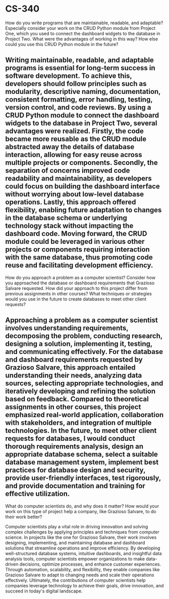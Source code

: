 # CS-340
How do you write programs that are maintainable, readable, and adaptable? Especially consider your work on the CRUD Python module from Project One, which you used to connect the dashboard widgets to the database in Project Two. What were the advantages of working in this way? How else could you use this CRUD Python module in the future?

Writing maintainable, readable, and adaptable programs is essential for long-term success in software development. To achieve this, developers should follow principles such as modularity, descriptive naming, documentation, consistent formatting, error handling, testing, version control, and code reviews. By using a CRUD Python module to connect the dashboard widgets to the database in Project Two, several advantages were realized. Firstly, the code became more reusable as the CRUD module abstracted away the details of database interaction, allowing for easy reuse across multiple projects or components. Secondly, the separation of concerns improved code readability and maintainability, as developers could focus on building the dashboard interface without worrying about low-level database operations. Lastly, this approach offered flexibility, enabling future adaptation to changes in the database schema or underlying technology stack without impacting the dashboard code. Moving forward, the CRUD module could be leveraged in various other projects or components requiring interaction with the same database, thus promoting code reuse and facilitating development efficiency.
-----------------------------------------------------------------------------------------------------------------------------------
How do you approach a problem as a computer scientist? Consider how you approached the database or dashboard requirements that Grazioso Salvare requested. How did your approach to this project differ from previous assignments in other courses? What techniques or strategies would you use in the future to create databases to meet other client requests?

Approaching a problem as a computer scientist involves understanding requirements, decomposing the problem, conducting research, designing a solution, implementing it, testing, and communicating effectively. For the database and dashboard requirements requested by Grazioso Salvare, this approach entailed understanding their needs, analyzing data sources, selecting appropriate technologies, and iteratively developing and refining the solution based on feedback. Compared to theoretical assignments in other courses, this project emphasized real-world application, collaboration with stakeholders, and integration of multiple technologies. In the future, to meet other client requests for databases, I would conduct thorough requirements analysis, design an appropriate database schema, select a suitable database management system, implement best practices for database design and security, provide user-friendly interfaces, test rigorously, and provide documentation and training for effective utilization.
---------------------------------------------------------------------------------------------------------------------------------------
What do computer scientists do, and why does it matter? How would your work on this type of project help a company, like Grazioso Salvare, to do their work better?

Computer scientists play a vital role in driving innovation and solving complex challenges by applying principles and techniques from computer science. In projects like the one for Grazioso Salvare, their work involves designing, implementing, and maintaining database and dashboard solutions that streamline operations and improve efficiency. By developing well-structured database systems, intuitive dashboards, and insightful data analysis tools, computer scientists empower organizations to make data-driven decisions, optimize processes, and enhance customer experiences. Through automation, scalability, and flexibility, they enable companies like Grazioso Salvare to adapt to changing needs and scale their operations effectively. Ultimately, the contributions of computer scientists help companies leverage technology to achieve their goals, drive innovation, and succeed in today's digital landscape.



